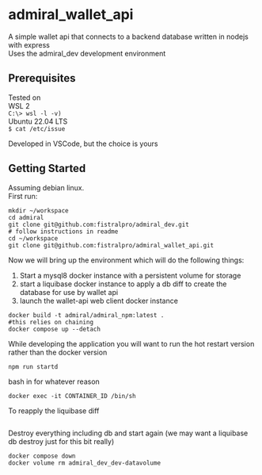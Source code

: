# admiral_wallet_api

A simple wallet api that connects to a backend database written in nodejs with express  
Uses the admiral_dev development environment

## Prerequisites

Tested on  
WSL 2  
`C:\> wsl -l -v)`    
Ubuntu 22.04 LTS  
`$ cat /etc/issue`   

Developed in VSCode, but the choice is yours  

## Getting Started

Assuming debian linux.  
First run:
```
mkdir ~/workspace
cd admiral
git clone git@github.com:fistralpro/admiral_dev.git
# follow instructions in readme
cd ~/workspace
git clone git@github.com:fistralpro/admiral_wallet_api.git
```  

Now we will bring up the environment which will do the following things:
1) Start a mysql8 docker instance with a persistent volume for storage  
2) start a liquibase docker instance to apply a db diff to create the database for use by wallet api  
3) launch the wallet-api web client docker instance  
```
docker build -t admiral/admiral_npm:latest .
#this relies on chaining
docker compose up --detach

```

While developing the application you will want to run the hot restart version rather than the docker version  
```
npm run startd
```

bash in for whatever reason
```
docker exec -it CONTAINER_ID /bin/sh
```

To reapply the liquibase diff  
```
```

Destroy everything including db and start again (we may want a liquibase db destroy just for this bit really)  
``` 
docker compose down
docker volume rm admiral_dev_dev-datavolume
```


